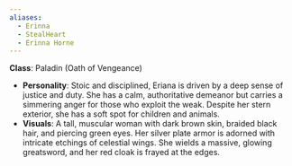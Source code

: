 ```yaml
---
aliases:
  - Erinna
  - StealHeart
  - Erinna Horne
---
```

**Class**: Paladin (Oath of Vengeance)
- **Personality**: Stoic and disciplined, Eriana is driven by a deep sense of justice and duty. She has a calm, authoritative demeanor but carries a simmering anger for those who exploit the weak. Despite her stern exterior, she has a soft spot for children and animals.
- **Visuals**: A tall, muscular woman with dark brown skin, braided black hair, and piercing green eyes. Her silver plate armor is adorned with intricate etchings of celestial wings. She wields a massive, glowing greatsword, and her red cloak is frayed at the edges.